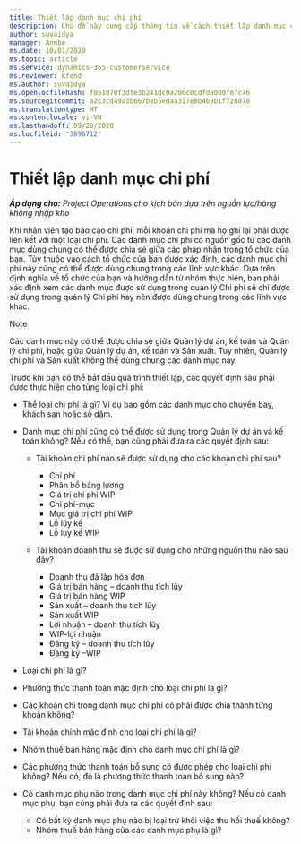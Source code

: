 ```yaml
---
title: Thiết lập danh mục chi phí
description: Chủ đề này cung cấp thông tin về cách thiết lập danh mục chi phí và danh mục chia sẻ cho báo cáo chi phí.
author: suvaidya
manager: Annbe
ms.date: 10/01/2020
ms.topic: article
ms.service: dynamics-365-customerservice
ms.reviewer: kfend
ms.author: suvaidya
ms.openlocfilehash: f051d70f3dfe3b241dc0a206c0cdfda000f87c76
ms.sourcegitcommit: a2c3cd49a3b667b8b5edaa31788b4b9b1f728d78
ms.translationtype: HT
ms.contentlocale: vi-VN
ms.lasthandoff: 09/28/2020
ms.locfileid: "3896712"
---
```

# <a name="set-up-expense-categories"></a>Thiết lập danh mục chi phí

_**Áp dụng cho:** Project Operations cho kịch bản dựa trên nguồn lực/hàng không nhập kho_

Khi nhân viên tạo báo cáo chi phí, mỗi khoản chi phí mà họ ghi lại phải được liên kết với một loại chi phí. Các danh mục chi phí có nguồn gốc từ các danh mục dùng chung có thể được chia sẻ giữa các pháp nhân trong tổ chức của bạn. Tùy thuộc vào cách tổ chức của bạn được xác định, các danh mục chi phí này cũng có thể được dùng chung trong các lĩnh vực khác. Dựa trên định nghĩa về tổ chức của bạn và hướng dẫn từ nhóm thực hiện, bạn phải xác định xem các danh mục được sử dụng trong quản lý Chi phí sẽ chỉ được sử dụng trong quản lý Chi phí hay nên được dùng chung trong các lĩnh vực khác.

> [!NOTE]
> Các danh mục này có thể được chia sẻ giữa Quản lý dự án, kế toán và Quản lý chi phí, hoặc giữa Quản lý dự án, kế toán và Sản xuất. Tuy nhiên, Quản lý chi phí và Sản xuất không thể dùng chung các danh mục này.

Trước khi bạn có thể bắt đầu quá trình thiết lập, các quyết định sau phải được thực hiện cho từng loại chi phí:

- Thể loại chi phí là gì? Ví dụ bao gồm các danh mục cho chuyến bay, khách sạn hoặc số dặm.
- Danh mục chi phí cũng có thể được sử dụng trong Quản lý dự án và kế toán không? Nếu có thể, bạn cũng phải đưa ra các quyết định sau:

    - Tài khoản chi phí nào sẽ được sử dụng cho các khoản chi phí sau?

        - Chi phí
        - Phân bổ bảng lương
        - Giá trị chi phí WIP
        - Chi phí-mục
        - Mục giá trị chi phí WIP
        - Lỗ lũy kế
        - Lỗ lũy kế WIP

    - Tài khoản doanh thu sẽ được sử dụng cho những nguồn thu nào sau đây?

        - Doanh thu đã lập hóa đơn
        - Giá trị bán hàng – doanh thu tích lũy
        - Giá trị bán hàng WIP
        - Sản xuất – doanh thu tích lũy
        - Sản xuất WIP
        - Lợi nhuận – doanh thu tích lũy
        - WIP-lợi nhuận
        - Đăng ký – doanh thu tích lũy
        - Đăng ký –WIP

- Loại chi phí là gì?
- Phương thức thanh toán mặc định cho loại chi phí là gì?
- Các khoản chi trong danh mục chi phí có phải được chia thành từng khoản không?
- Tài khoản chính mặc định cho loại chi phí là gì?
- Nhóm thuế bán hàng mặc định cho danh mục chi phí là gì?
- Các phương thức thanh toán bổ sung có được phép cho loại chi phí không? Nếu có, đó là phương thức thanh toán bổ sung nào?
- Có danh mục phụ nào trong danh mục chi phí này không? Nếu có danh mục phụ, bạn cũng phải đưa ra các quyết định sau:

    - Có bất kỳ danh mục phụ nào bị loại trừ khỏi việc thu hồi thuế không?
    - Nhóm thuế bán hàng của các danh mục phụ là gì?
